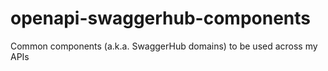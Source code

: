 # openapi-swaggerhub-components
Common components (a.k.a. SwaggerHub domains) to be used across my APIs
